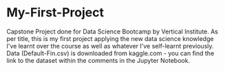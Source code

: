 # My-First-Project
Capstone Project done for Data Science Bootcamp by Vertical Institute.
As per title, this is my first project applying the new data science knowledge I've learnt over the course as well as whatever I've self-learnt previously.
Data (Default-Fin.csv) is downloaded from kaggle.com - you can find the link to the dataset within the comments in the Jupyter Notebook.

